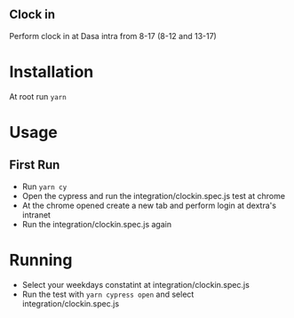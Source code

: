 ## Clock in

 Perform clock in at Dasa intra from 8-17 (8-12 and 13-17)
 
# Installation

At root run `yarn`

# Usage

## First Run

- Run `yarn cy`
- Open the cypress and run the integration/clockin.spec.js test at chrome
- At the chrome opened create a new tab and perform login at dextra's intranet
- Run the integration/clockin.spec.js again

# Running

- Select your weekdays constatint at integration/clockin.spec.js
- Run the test with `yarn cypress open` and select integration/clockin.spec.js
